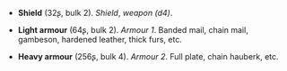 * **Shield** (32ʂ, bulk 2).
_Shield_, _weapon (d4)_.

* **Light armour** (64ʂ, bulk 2).
_Armour 1_.
Banded mail, chain mail, gambeson, hardened leather, thick furs, etc.


* **Heavy armour** (256ʂ, bulk 4).
_Armour 2_.
Full plate, chain hauberk, etc.

